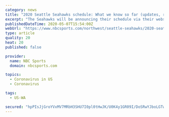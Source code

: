 ```yaml
---
category: news
title: "2020 Seattle Seahawks schedule: What we know so far (updates, rumors)"
excerpt: "The Seahawks will be announcing their schedule via their website at 4:30pm ahead of the television program release, but leaks are likely as the day progresses. So, keep an eye out throughout the day because everything will be determined before NFL Network's unveiling."
publishedDateTime: 2020-05-07T15:54:00Z
webUrl: "https://www.nbcsports.com/northwest/seattle-seahawks/2020-seattle-seahawks-schedule-what-we-know-so-far-updates-rumors"
type: article
quality: 20
heat: 20
published: false

provider:
  name: NBC Sports
  domain: nbcsports.com

topics:
  - Coronavirus in US
  - Coronavirus

tags:
  - US-WA

secured: "hpPIsJjGroYVxMV7MRbH3SHU7I0pl0tHwJK/U0K4y1GR09I/DoSRwYJboLGTw58mzNE8yul//N/8CzHlCJT/CwcQO58wyigQg7x7J+ZnptHeRaUvQ2ZWnD6xnooSNmwMFfVOGc+e1Ea5P/gDdxvDOQfKEHLqRDO6Y5UHGX/+mV7aMGb7ghfmfcPiwDTw62yFmiNNlhKFsPlXU80kTKlML2sVJEJqcm4mdSGOSqZC8Tw8YplJMaHaU0qJq/VIQCUOGAuQKoBf2pKkGuW6OKyIB6uVxq+tdfLn6mcIwqXSNvn3OMFOXyXtIzdYXIGktsJrSGIbciNRB/HNlNk3WqyDdXIkJl/Vkhu9uVFz5saAJcc8qhK0B71c6GB4Nra2WIE/I+uJnFeEYeYYjoSRY25rWB6YV1N75tKXY76pXDbmlHrYkSwN9IwI3ofQ7sn7ZbM1Ko3UfJZKluZoPNpfSwJcRLyCAHplCZdjqYjysEvMEhw=;IJZOkGAVit3kRKJTzralRw=="
---
```


